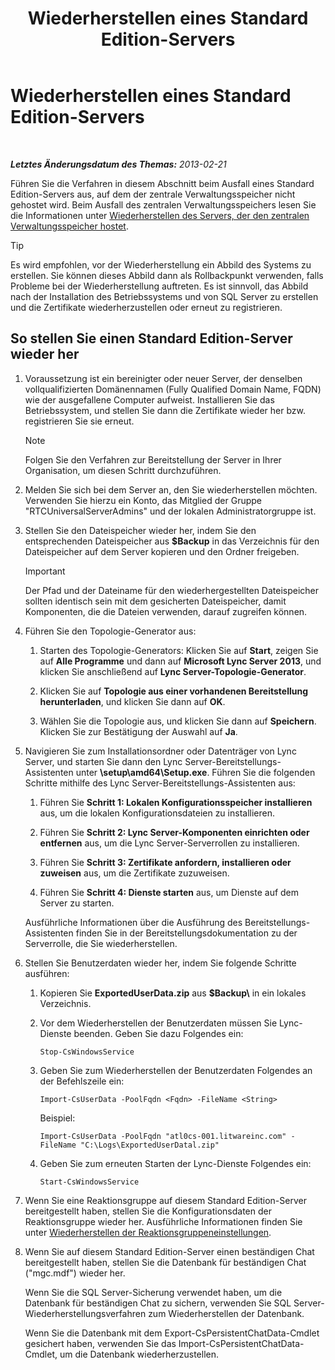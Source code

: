 ﻿---
title: Wiederherstellen eines Standard Edition-Servers
TOCTitle: Wiederherstellen eines Standard Edition-Servers
ms:assetid: d1845663-3138-4fd6-b3e7-337e294d40d8
ms:mtpsurl: https://technet.microsoft.com/de-de/library/Hh202190(v=OCS.15)
ms:contentKeyID: 52056458
ms.date: 05/19/2016
mtps_version: v=OCS.15
ms.translationtype: HT
---

# Wiederherstellen eines Standard Edition-Servers

 

_**Letztes Änderungsdatum des Themas:** 2013-02-21_

Führen Sie die Verfahren in diesem Abschnitt beim Ausfall eines Standard Edition-Servers aus, auf dem der zentrale Verwaltungsspeicher nicht gehostet wird. Beim Ausfall des zentralen Verwaltungsspeichers lesen Sie die Informationen unter [Wiederherstellen des Servers, der den zentralen Verwaltungsspeicher hostet](lync-server-2013-restoring-the-server-hosting-the-central-management-store.md).


> [!TIP]
> Es wird empfohlen, vor der Wiederherstellung ein Abbild des Systems zu erstellen. Sie können dieses Abbild dann als Rollbackpunkt verwenden, falls Probleme bei der Wiederherstellung auftreten. Es ist sinnvoll, das Abbild nach der Installation des Betriebssystems und von SQL&nbsp;Server zu erstellen und die Zertifikate wiederherzustellen oder erneut zu registrieren.



## So stellen Sie einen Standard Edition-Server wieder her

1.  Voraussetzung ist ein bereinigter oder neuer Server, der denselben vollqualifizierten Domänennamen (Fully Qualified Domain Name, FQDN) wie der ausgefallene Computer aufweist. Installieren Sie das Betriebssystem, und stellen Sie dann die Zertifikate wieder her bzw. registrieren Sie sie erneut.
    

    > [!NOTE]
    > Folgen Sie den Verfahren zur Bereitstellung der Server in Ihrer Organisation, um diesen Schritt durchzuführen.



2.  Melden Sie sich bei dem Server an, den Sie wiederherstellen möchten. Verwenden Sie hierzu ein Konto, das Mitglied der Gruppe "RTCUniversalServerAdmins" und der lokalen Administratorgruppe ist.

3.  Stellen Sie den Dateispeicher wieder her, indem Sie den entsprechenden Dateispeicher aus **$Backup** in das Verzeichnis für den Dateispeicher auf dem Server kopieren und den Ordner freigeben.
    

    > [!IMPORTANT]
    > Der Pfad und der Dateiname für den wiederhergestellten Dateispeicher sollten identisch sein mit dem gesicherten Dateispeicher, damit Komponenten, die die Dateien verwenden, darauf zugreifen können.



4.  Führen Sie den Topologie-Generator aus:
    
    1.  Starten des Topologie-Generators: Klicken Sie auf **Start**, zeigen Sie auf **Alle Programme** und dann auf **Microsoft Lync Server 2013**, und klicken Sie anschließend auf **Lync Server-Topologie-Generator**.
    
    2.  Klicken Sie auf **Topologie aus einer vorhandenen Bereitstellung herunterladen**, und klicken Sie dann auf **OK**.
    
    3.  Wählen Sie die Topologie aus, und klicken Sie dann auf **Speichern**. Klicken Sie zur Bestätigung der Auswahl auf **Ja**.

5.  Navigieren Sie zum Installationsordner oder Datenträger von Lync Server, und starten Sie dann den Lync Server-Bereitstellungs-Assistenten unter **\\setup\\amd64\\Setup.exe**. Führen Sie die folgenden Schritte mithilfe des Lync Server-Bereitstellungs-Assistenten aus:
    
    1.  Führen Sie **Schritt 1: Lokalen Konfigurationsspeicher installieren** aus, um die lokalen Konfigurationsdateien zu installieren.
    
    2.  Führen Sie **Schritt 2: Lync Server-Komponenten einrichten oder entfernen** aus, um die Lync Server-Serverrollen zu installieren.
    
    3.  Führen Sie **Schritt 3: Zertifikate anfordern, installieren oder zuweisen** aus, um die Zertifikate zuzuweisen.
    
    4.  Führen Sie **Schritt 4: Dienste starten** aus, um Dienste auf dem Server zu starten.
    
    Ausführliche Informationen über die Ausführung des Bereitstellungs-Assistenten finden Sie in der Bereitstellungsdokumentation zu der Serverrolle, die Sie wiederherstellen.

6.  Stellen Sie Benutzerdaten wieder her, indem Sie folgende Schritte ausführen:
    
    1.  Kopieren Sie **ExportedUserData.zip** aus **$Backup\\** in ein lokales Verzeichnis.
    
    2.  Vor dem Wiederherstellen der Benutzerdaten müssen Sie Lync-Dienste beenden. Geben Sie dazu Folgendes ein:
        
            Stop-CsWindowsService
    
    3.  Geben Sie zum Wiederherstellen der Benutzerdaten Folgendes an der Befehlszeile ein:
        
            Import-CsUserData -PoolFqdn <Fqdn> -FileName <String>
        
        Beispiel:
        
            Import-CsUserData -PoolFqdn "atl0cs-001.litwareinc.com" -FileName "C:\Logs\ExportedUserDatal.zip"
    
    4.  Geben Sie zum erneuten Starten der Lync-Dienste Folgendes ein:
        
            Start-CsWindowsService

7.  Wenn Sie eine Reaktionsgruppe auf diesem Standard Edition-Server bereitgestellt haben, stellen Sie die Konfigurationsdaten der Reaktionsgruppe wieder her. Ausführliche Informationen finden Sie unter [Wiederherstellen der Reaktionsgruppeneinstellungen](lync-server-2013-restoring-response-group-settings.md).

8.  Wenn Sie auf diesem Standard Edition-Server einen beständigen Chat bereitgestellt haben, stellen Sie die Datenbank für beständigen Chat ("mgc.mdf") wieder her.
    
    Wenn Sie die SQL Server-Sicherung verwendet haben, um die Datenbank für beständigen Chat zu sichern, verwenden Sie SQL Server-Wiederherstellungsverfahren zum Wiederherstellen der Datenbank.
    
    Wenn Sie die Datenbank mit dem Export-CsPersistentChatData-Cmdlet gesichert haben, verwenden Sie das Import-CsPersistentChatData-Cmdlet, um die Datenbank wiederherzustellen.

